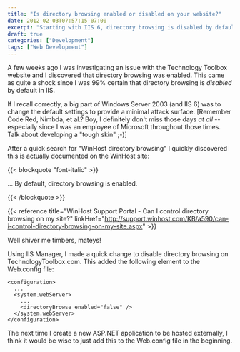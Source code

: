 ```yaml
---
title: "Is directory browsing enabled or disabled on your website?"
date: 2012-02-03T07:57:15-07:00
excerpt: "Starting with IIS 6, directory browsing is disabled by default -- but are you really sure this is the way your website is configured?"
draft: true
categories: ["Development"]
tags: ["Web Development"]
---
```


A few weeks ago I was investigating an issue with the Technology Toolbox
website and I discovered that directory browsing was enabled. This came as quite
a shock since I was 99% certain that directory browsing is *disabled*
by default in IIS.

If I recall correctly, a big part of Windows Server 2003 (and IIS 6) was
to change the default settings to provide a minimal attack surface. [Remember
Code Red, Nimbda, et al.? Boy, I definitely don't miss those days *at all*
-- especially since I was an employee of Microsoft throughout those times. Talk
about developing a "tough skin" ;-)]

After a quick search for "WinHost directory browsing" I quickly discovered
this is actually documented on the WinHost site:

{{< blockquote "font-italic" >}}

... By default, directory browsing is enabled.

{{< /blockquote >}}

{{< reference title="WinHost Support Portal - Can I control directory browsing on my site?" linkHref="http://support.winhost.com/KB/a590/can-i-control-directory-browsing-on-my-site.aspx" >}}

Well shiver me timbers, mateys!

Using IIS Manager, I made a quick change to disable directory browsing on
TechnologyToolbox.com. This added the following element to the Web.config file:

```
<configuration>
  ...
  <system.webServer>
    ...
    <directoryBrowse enabled="false" />
  </system.webServer>
</configuration>
```

The next time I create a new ASP.NET application to be hosted externally,
I think it would be wise to just add this to the Web.config file in the beginning.

